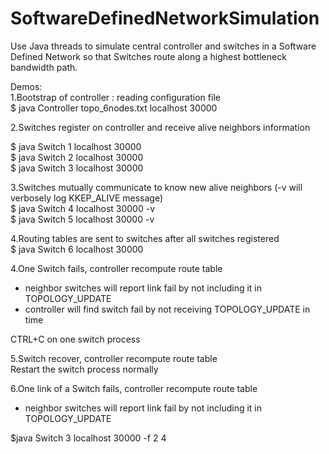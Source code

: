 # SoftwareDefinedNetworkSimulation
Use Java threads to simulate central controller and switches in a Software Defined Network so that Switches route along a highest bottleneck bandwidth  path.

Demos:  
1.Bootstrap of controller : reading configuration file  
$ java Controller topo_6nodes.txt localhost 30000  

2.Switches register on controller and receive alive neighbors information  

$ java Switch 1 localhost 30000  
$ java Switch 2 localhost 30000  
$ java Switch 3 localhost 30000  

3.Switches mutually communicate to know new alive neighbors (-v will verbosely log KKEP_ALIVE message)  
$ java Switch 4 localhost 30000 -v  
$ java Switch 5 localhost 30000 -v  

4.Routing tables are sent to switches after all switches registered  
$ java Switch 6 localhost 30000  

4.One Switch fails, controller recompute route table  
- neighbor switches will report link fail by not including it in TOPOLOGY_UPDATE  
- controller will find switch fail by not receiving TOPOLOGY_UPDATE in time  

CTRL+C on one switch process

5.Switch recover, controller recompute route table  
Restart the switch process normally

6.One link of a Switch fails, controller recompute route table  
- neighbor switches will report link fail by not including it in TOPOLOGY_UPDATE  

$java Switch 3 localhost 30000 -f 2 4
